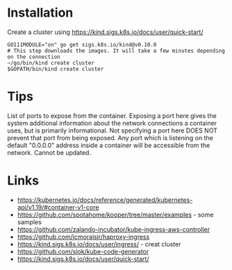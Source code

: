 
# Installation

Create a cluster using https://kind.sigs.k8s.io/docs/user/quick-start/
```
GO111MODULE="on" go get sigs.k8s.io/kind@v0.10.0
# This step downloads the images. It will take a few minutes depending on the connection
~/go/bin/kind create cluster
$GOPATH/bin/kind create cluster
```

# Tips

List of ports to expose from the container. Exposing a port here gives the system additional information about the network connections a container uses, but is primarily informational. Not specifying a port here DOES NOT prevent that port from being exposed. Any port which is listening on the default "0.0.0.0" address inside a container will be accessible from the network. Cannot be updated.

# Links

* https://kubernetes.io/docs/reference/generated/kubernetes-api/v1.19/#container-v1-core 
* https://github.com/spotahome/kooper/tree/master/examples - some samples 
* https://github.com/zalando-incubator/kube-ingress-aws-controller
* https://github.com/jcmoraisjr/haproxy-ingress
* https://kind.sigs.k8s.io/docs/user/ingress/ - creat cluster
* https://github.com/slok/kube-code-generator
* https://kind.sigs.k8s.io/docs/user/quick-start/